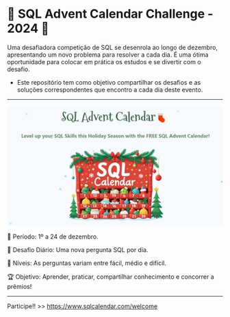 # 🎄 SQL Advent Calendar Challenge - 2024 🎄

Uma desafiadora competição de SQL se desenrola ao longo de dezembro, apresentando um novo problema para resolver a cada dia. É uma ótima oportunidade para colocar em prática os estudos e se divertir com o desafio.

- Este repositório tem como objetivo compartilhar os desafios e as soluções correspondentes que encontro a cada dia deste evento.
---------------------------


![Calendar](SQL_Advent_Calendar.jpeg)

📅 Período: 1º a 24 de dezembro.

🎯 Desafio Diário: Uma nova pergunta SQL por dia.

🚦 Níveis: As perguntas variam entre fácil, médio e difícil.

🏆 Objetivo: Aprender, praticar, compartilhar conhecimento e concorrer a prêmios!

---------------
Participe!! >> https://www.sqlcalendar.com/welcome
